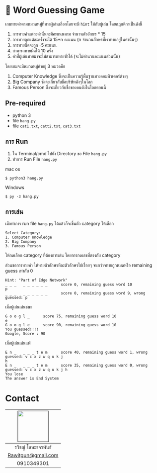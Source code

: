 # 🧠 Word Guessing Game
เกมทายคำตามหมวดหมู่ที่ทางผู้เล่นเลือกโดยจะมี `hint` ให้กับผู้เล่น
โดยกฎกติกาเป็นดังนี้

1. การทายคำแต่ละคำนั้นจะมีคะแนนตาม จำนวนตัวอักษร * 15
2. การทายถูกแต่ละครั้งจะได้ 15*n คะแนน (n จำนวนอักษรที่เราทายอยู่ในคำนั้นๆ)
3. การทายผิดจะถูก -5 คะแนน
4. สามารถทายผิดได้ 10 ครั้ง
4. คำที่ผู้เล่นทายมาจะไม่สามารถทายซ้ำได้ (จะไม่คำนวนคะแนนส่วนนั้น)

โดยเกมจะมีหมวดหมู่คำอยู่ 3 หมวดคือ
1. Computer Knowledge ซึ่งจะเป็นความรู้พื้นฐานทางคอมพิวเตอร์ต่างๆ
2. Big Company ซึ่งจะเกี่ยวกับชื่อบริษัทดังๆในโลก
3. Famous Person ซึ่งจะเกี่ยวกับชื่อของคนดังในโลกตอนนี้
## Pre-required
* python 3
* file `hang.py`
* file `cat1.txt`, `catt2.txt`, `cat3.txt`

##  การ Run
1. ใน Terminal/cmd ไปยัง Directory ขอ File `hang.py`
2. ทำการ Run File `hang.py`

mac os
```
$ python3 hang.py
```
Windows
```
$ py -3 hang.py
```

##  การเล่น

เมือทำการ run file `hang.py` ได้แล้วก็จะขึ้นตัว category ให้เลือก
```
Select Category:
1. Computer Knowledge
2. Big Company
3. Famous Person
```
ให้กดเลือก category ที่ต้องการเล่น โดยการกดเลขที่ตรงกับ category

ส่วนขอการทายคำ
ให้ทายตัวอักษรทีละตัวอักษรไปเรื่อยๆ จนกว่าจทายถูกหมดหรือ remaining guess เท่ากับ 0
```
Hint: "Part of Edge Network"
_ _ _   _ _ _ _ _ _      score 0, remaining guess word 10
p
_ _ _   _ _ _ _ _ _      score 0, remaining guess word 9, wrong guessed: p
```

เมื่อผู้เล่นเล่นชนะ
```
G o o g l _      score 75, remaining guess word 10
e
G o o g l e      score 90, remaining guess word 10
You guessed!!!!
Google, Score : 90
```
เมื่อผู้เล่นเล่นแพ้
```
E n _   _ _ _ t e m      score 40, remaining guess word 1, wrong guessed: v c x z w q u k j
h
E n _   _ _ _ t e m      score 35, remaining guess word 0, wrong guessed: v c x z w q u k j h
You lose
The answer is End System
```

# Contact
|<a href=""><img src="https://avatars0.githubusercontent.com/u/31315990?s=460&v=4" width="100px"></a>  |
| :-: |
|รวิชญ์ โลหะขจรพันธ์|
|      Rawitgun@gmail.com      |
|     0910349301    |
